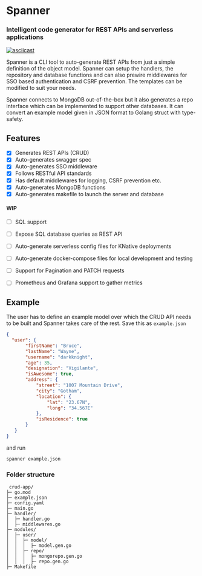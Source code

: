 # Spanner
### Intelligent code generator for REST APIs and serverless applications
 [![asciicast](https://asciinema.org/a/rBDloIglqTWvcOT7qDGg1HUAp.svg)](https://asciinema.org/a/rBDloIglqTWvcOT7qDGg1HUAp)
 
 Spanner is a CLI tool to auto-generate REST APIs from just a simple definition of the object model. Spanner can setup the handlers, the repository and database functions and can also prewire middlewares for SSO based authentication and CSRF prevention. The templates can be modified to suit your needs. 

 Spanner connects to MongoDB out-of-the-box but it also generates a repo interface which can be implemented to support other databases. It can convert an example model given in JSON format to Golang struct with type-safety.

 ## Features
 - [x] Generates REST APIs (CRUD) 
 - [x] Auto-generates swagger spec
 - [x] Auto-generates SSO middleware
 - [x] Follows RESTful API standards
 - [x] Has default middlewares for logging, CSRF prevention etc.
 - [x] Auto-generates MongoDB functions  
 - [x] Auto-generates makefile to launch the server and database
 #### WIP
 - [ ] SQL support
 - [ ] Expose SQL database queries as REST API
 - [ ] Auto-generate serverless config files for KNative deployments
 - [ ] Auto-generate docker-compose files for local development and testing
 - [ ] Support for Pagination and PATCH requests
 - [ ] Prometheus and Grafana support to gather metrics


 ## Example
 The user has to define an example model over which the CRUD API needs to be built and Spanner takes care of the rest.
 Save this as `example.json`
 ```json
 {
   "user": {
        "firstName": "Bruce",
        "lastName": "Wayne",
        "username": "darkknight",
        "age": 35,
        "designation": "Vigilante",
        "isAwesome": true,
        "address": {
            "street": "1007 Mountain Drive",
            "city": "Gotham",
            "location": {
                "lat": "23.67N",
                "long": "34.567E"
            },
            "isResidence": true
        }
    }
}
 ```
 and run
 ```bash
 spanner example.json
 ```
 ### Folder structure
```
 crud-app/
├─ go.mod
├─ example.json
├─ config.yaml
├─ main.go
├─ handler/
│  ├─ handler.go
│  ├─ middlewares.go
├─ modules/
│  ├─ user/
│  │  ├─ model/
│  │  │  ├─ model.gen.go
│  │  ├─ repo/
│  │  │  ├─ mongorepo.gen.go
│  │  │  ├─ repo.gen.go
├─ Makefile
```

